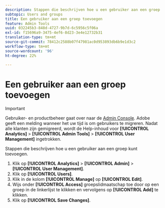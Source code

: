 ```yaml
---
description: Stappen die beschrijven hoe u een gebruiker aan een groep kunt toevoegen.
subtopic: Users and groups
title: Een gebruiker aan een groep toevoegen
feature: Admin Tools
uuid: 032245b3-848d-4727-9b7d-6c5956c5f06a
exl-id: f15696a9-3475-4ef6-8d23-3e4e12732b31
translation-type: tm+mt
source-git-commit: 78412c2588b07f47981ac0d953893db6b9e1d3c2
workflow-type: tm+mt
source-wordcount: '96'
ht-degree: 22%

---
```


# Een gebruiker aan een groep toevoegen

>[!IMPORTANT]
>
>Gebruiker- en productbeheer gaat over naar de [Admin Console](https://helpx.adobe.com/nl/enterprise/using/admin-console.html). Adobe geeft een melding wanneer het uw tijd is om gebruikers te migreren. Nadat alle klanten zijn gemigreerd, wordt de Help-inhoud voor **[!UICONTROL Analytics]** > **[!UICONTROL Admin Tools]** > **[!UICONTROL User Management]** ingetrokken.

Stappen die beschrijven hoe u een gebruiker aan een groep kunt toevoegen.

1. Klik op **[!UICONTROL Analytics]** > **[!UICONTROL Admin]** > **[!UICONTROL User Management]**.
1. Klik op **[!UICONTROL Users]**.
1. Klik in de kolom **[!UICONTROL Manage]** op **[!UICONTROL Edit]**.
1. Wijs onder **[!UICONTROL Access]** groepslidmaatschap toe door op een groep in de linkerlijst te klikken en vervolgens op **[!UICONTROL Add]** te klikken.
1. Klik op **[!UICONTROL Save Changes]**.

